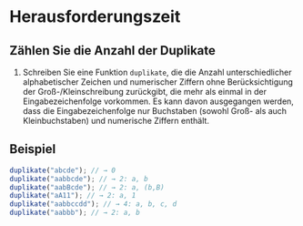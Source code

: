 # Herausforderungszeit

## Zählen Sie die Anzahl der Duplikate

1.  Schreiben Sie eine Funktion `duplikate`, die die Anzahl unterschiedlicher alphabetischer Zeichen und numerischer Ziffern ohne Berücksichtigung der Groß-/Kleinschreibung zurückgibt, die mehr als einmal in der Eingabezeichenfolge vorkommen. Es kann davon ausgegangen werden, dass die Eingabezeichenfolge nur Buchstaben (sowohl Groß- als auch Kleinbuchstaben) und numerische Ziffern enthält.

## Beispiel

```js
duplikate("abcde"); // → 0
duplikate("aabbcde"); // → 2: a, b
duplikate("aabBcde"); // → 2: a, (b,B)
duplikate("aA11"); // → 2: a, 1
duplikate("aabbccdd"); // → 4: a, b, c, d
duplikate("aabbb"); // → 2: a, b
```
